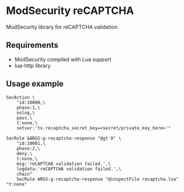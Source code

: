 # ModSecurity reCAPTCHA
ModSecurity library for reCAPTCHA validation.

## Requirements
 * ModSecurity compiled with Lua support
 * lua-http library

## Usage example
```
SecAction \
    "id:10000,\
    phase:1,\
    nolog,\
    pass,\
    t:none,\
    setvar:'tx.recaptcha_secret_key=<secret/private_key_here>'"

SecRule &ARGS:g-recaptcha-response "@gt 0" \
    "id:10001,\
    phase:2,\
    deny,\
    t:none,\
    msg:'reCAPTCHA validation failed.',\
    logdata:'reCAPTCHA validation failed.',\
    chain"
    SecRule ARGS:g-recaptcha-response "@inspectFile recaptcha.lua" "t:none"
```
